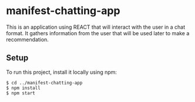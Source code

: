 # manifest-chatting-app
This is an application using REACT that will interact with the user in a chat format. It gathers information from the user that will be used later to make a recommendation.

## Setup
To run this project, install it locally using npm:

```
$ cd ../manifest-chatting-app
$ npm install
$ npm start

